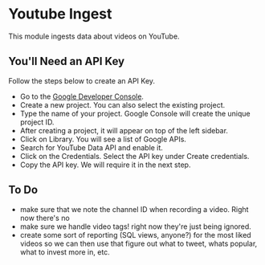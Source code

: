 # Youtube Ingest

This module ingests data about videos on YouTube.

## You'll Need an API Key

Follow the steps below to create an API Key.

* Go to the [Google Developer Console](https://console.cloud.google.com/).
* Create a new project. You can also select the existing project.
* Type the name of your project. Google Console will create the unique project ID.
* After creating a project, it will appear on top of the left sidebar.
* Click on Library. You will see a list of Google APIs.
* Search for YouTube Data API and enable it.
* Click on the Credentials. Select the API key under Create credentials.
* Copy the API key. We will require it in the next step.


## To Do
* make sure that we note the channel ID when recording a video. Right now there's no 
* make sure we handle video tags! right now they're just being ignored. 
* create some sort of reporting (SQL views, anyone?) for the most liked videos so we can then use that figure out what to tweet, whats popular, what to invest more in, etc. 
